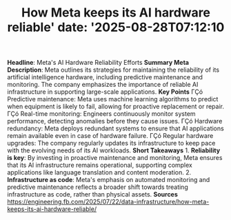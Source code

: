 ﻿---
title: "How Meta keeps its AI hardware reliable'
date: '2025-08-28T07:12:10"
category: "Markets"
summary: ""
slug: "how meta keeps its ai hardware reliable"
source_urls:
  - "https://engineering.fb.com/2025/07/22/data-infrastructure/how-meta-keeps-its-ai-hardware-reliable/"
seo:
  title: "How Meta keeps its AI hardware reliable | Hash n Hedge'
  description: '"
  keywords: ["news", "markets", "brief"]
---
**Headline**: Meta's AI Hardware Reliability Efforts  **Summary Meta Description**: Meta outlines its strategies for maintaining the reliability of its artificial intelligence hardware, including predictive maintenance and monitoring. The company emphasizes the importance of reliable AI infrastructure in supporting large-scale applications.  **Key Points**  ΓÇó Predictive maintenance: Meta uses machine learning algorithms to predict when equipment is likely to fail, allowing for proactive replacement or repair. ΓÇó Real-time monitoring: Engineers continuously monitor system performance, detecting anomalies before they cause issues. ΓÇó Hardware redundancy: Meta deploys redundant systems to ensure that AI applications remain available even in case of hardware failure. ΓÇó Regular hardware upgrades: The company regularly updates its infrastructure to keep pace with the evolving needs of its AI workloads.  **Short Takeaways**  1. **Reliability is key**: By investing in proactive maintenance and monitoring, Meta ensures that its AI infrastructure remains operational, supporting complex applications like language translation and content moderation. 2. **Infrastructure as code**: Meta's emphasis on automated monitoring and predictive maintenance reflects a broader shift towards treating infrastructure as code, rather than physical assets.  **Sources** https://engineering.fb.com/2025/07/22/data-infrastructure/how-meta-keeps-its-ai-hardware-reliable/ 
